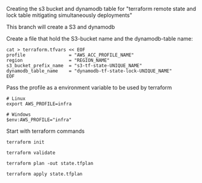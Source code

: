 Creating the s3 bucket and dynamodb table for "terraform remote state and lock table mitigating simultaneously deployments"

This branch will create a S3 and dynamodb 

Create a file that hold the S3-bucket name and the dynamodb-table name:
```
cat > terraform.tfvars << EOF
profile                = "AWS_ACC_PROFILE_NAME"
region                 = "REGION_NAME"
s3_bucket_prefix_name  = "s3-tf-state-UNIQUE_NAME"
dynamodb_table_name    = "dynamodb-tf-state-lock-UNIQUE_NAME"
EOF
```

Pass the profile as a environment variable to be used by terraform
```
# Linux
export AWS_PROFILE=infra

# Windows
$env:AWS_PROFILE="infra"
```

Start with terraform commands 
```
terraform init

terraform validate

terraform plan -out state.tfplan

terraform apply state.tfplan
```